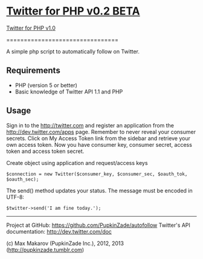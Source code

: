 
[Twitter for PHP v0.2 BETA](https://github.com/PupkinZade/autofollow)
=======
[Twitter for PHP v1.0](https://github.com/PupkinZade/autofollow)

================================

A simple php script to automatically follow on Twitter.


Requirements
------------
- PHP (version 5 or better)
- Basic knowledge of Twitter API 1.1 and PHP 

 


Usage
-----
Sign in to the http://twitter.com and register an application from the http://dev.twitter.com/apps page. Remember
to never reveal your consumer secrets. Click on My Access Token link from the sidebar and retrieve your own access
token. Now you have consumer key, consumer secret, access token and access token secret.

Create object using application and request/access keys

	$connection = new Twitter($consumer_key, $consumer_sec, $oauth_tok, $oauth_sec);

The send() method updates your status. The message must be encoded in UTF-8:

	$twitter->send('I am fine today.');



-----
Project at GitHub: https://github.com/PupkinZade/autofollow
Twitter's API documentation: http://dev.twitter.com/doc

(c) Max Makarov (PupkinZade Inc.), 2012, 2013 (http://pupkinzade.tumblr.com)
